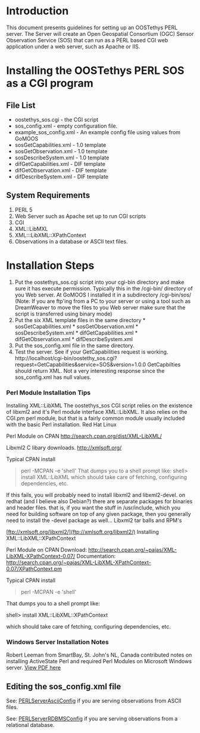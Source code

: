 # Introduction #
This document presents guidelines for setting up an OOSTethys PERL server. The Server will create an Open Geospatial Consortium (OGC) Sensor Observation Service (SOS) that can run as a PERL based CGI web application under a web server, such as Apache or IIS.

# Installing the OOSTethys PERL SOS as a CGI program #

## File List ##
  * oostethys\_sos.cgi  -  the CGI script
  * sos\_config.xml - empty configuration file.
  * example\_sos\_config.xml -  An example config file using values from GoMOOS
  * sosGetCapabilities.xml - 1.0 template
  * sosGetObservation.xml - 1.0 template
  * sosDescribeSystem.xml - 1.0 template
  * difGetCapabilities.xml - DIF template
  * difGetObservation.xml - DIF template
  * difDescribeSystem.xml - DIF template

## System Requirements ##
  1. PERL 5
  1. Web Server such as Apache set up to run CGI scripts
  1. CGI
  1. XML::LibMXL
  1. XML:::LibXML::XPathContext
  1. Observations in a database or ASCII text files.

# Installation Steps #

  1. Put the oostethys\_sos.cgi script into your cgi-bin directory and make sure it has execute permission.  Typically this in  the /cgi-bin/ directory of you Web server.  At GoMOOS I installed it in a subdirectory  /cgi-bin/sos/  (Note:  If you are ftp'ing from a PC to your server or using a tool such as DreamWeaver to move the files to you Web server make sure that the script is transferred using binary mode)
  1. Put the six XML template files in the same directory
    * sosGetCapabilities.xml
    * sosGetObservation.xml
    * sosDescribeSystem.xml
    * difGetCapabilities.xml
    * difGetObservation.xml
    * difDescribeSystem.xml
  1. Put the sos\_config.xml file in the same directory.
  1. Test the server. See if your GetCapabilities request is working.  http://localhost/cgi-bin/oostethy_sos.cgi?request=GetCapabilities&service=SOS&version=1.0.0 GetCapbilties should return XML. Not a very interesting response since the sos\_config.xml has null values.


### Perl Module Installation Tips ###

Installing XML::LibXML
The oostethys\_sos CGI script relies on the existence of libxml2 and it's Perl module interface XML::LibXML. It also relies on the CGI.pm perl module, but that is a fairly common module usually included with the basic Perl installation.
Red Hat Linux

Perl Module on CPAN
http://search.cpan.org/dist/XML-LibXML/

Libxml2 C libary downloads.
http://xmlsoft.org/

Typical CPAN install
> perl -MCPAN -e 'shell'
That dumps you to a shell prompt like:
shell> install XML::LibXML
which should take care of fetching, configuring dependencies, etc.

If this fails, you will probably need to install libxml2 and libxml2-devel. on
redhat (and I believe also Debian?) there are separate packages for binaries
and header files. that is, if you want the stuff in /usr/include, which you
need for building software on top of any given package, then you generally
need to install the -devel package as well...
Libxml2 tar balls and RPM's

[ftp://xmlsoft.org/libxml2/](ftp://xmlsoft.org/libxml2/)
Installing XML::LibXML::XPathContext

Perl Module on CPAN
Download: http://search.cpan.org/~pajas/XML-LibXML-XPathContext-0.07/
Documentation: http://search.cpan.org/~pajas/XML-LibXML-XPathContext-0.07/XPathContext.pm


Typical CPAN install

> perl -MCPAN -e 'shell'

That dumps you to a shell prompt like:

shell> install XML::LibXML::XPathContext

which should take care of fetching, configuring dependencies, etc.

### Windows Server Installation Notes ###

Robert Leeman from SmartBay, St. John's NL, Canada contributed notes on installing ActiveState Perl and required Perl Modules on Microsoft Windows server.
[View PDF here](http://www.oostethys.org/downloads/sos-cookbook-perl/SOS%20with%20Perl%20-%20MS%20Windows.pdf/view)

## Editing the sos\_config.xml file ##

See: [PERLServerAsciiConfig](PERLServerAsciiConfig.md) if you are serving observations from ASCII files.

See: [PERLServerRDBMSConfig](PERLServerRDBMSConfig.md) if you are serving observations from a relational database.